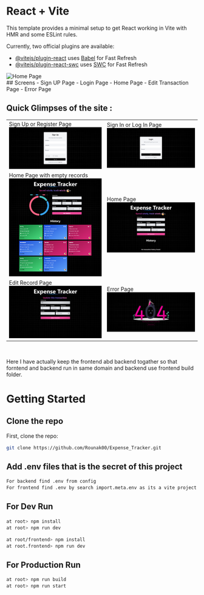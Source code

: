 # React + Vite

This template provides a minimal setup to get React working in Vite with HMR and some ESLint rules.

Currently, two official plugins are available:

- [@vitejs/plugin-react](https://github.com/vitejs/vite-plugin-react/blob/main/packages/plugin-react/README.md) uses [Babel](https://babeljs.io/) for Fast Refresh
- [@vitejs/plugin-react-swc](https://github.com/vitejs/vite-plugin-react-swc) uses [SWC](https://swc.rs/) for Fast Refresh



<img src="./preview/poster.jpg" alt="Home Page"/>

 <br />
## Screens
- Sign UP Page
- Login Page
- Home Page
- Edit Transaction Page
- Error Page
  <br />

## Quick Glimpses of the site :

 <table>
  <tr>
    <td>Sign Up or Register Page <br/><img src="./preview/signupPage.png" alt="Register Page" /></td>
    <td>Sign In or Log In Page<br/><img src="./preview/loginPage.png" alt="Login Page" /></td>
  </tr>
  <tr>
    <td>Home Page with empty records<br/> <img src="./preview/homePage.png" alt="Home Page" /></td>
    <td>Home Page<br/> <img src="./preview/homeWithNoTransactionPage.png" alt="Home Page" /></td>
  </tr>
  <tr>
    <td>Edit Record Page <br/><img src="./preview/editTransactionPage.png" alt="Edit Record Page" /></td>
    <td>Error Page <br/><img src="./preview/errorPage.png" alt="Error Page" /></td>
  </tr>
 </table>
<br/>

Here I have actually keep the frontend abd backend togather so that forntend and backend run in same domain and backend use frontend build folder.
# Getting Started

## Clone the repo
First, clone the repo:

```bash
git clone https://github.com/Rounak00/Expense_Tracker.git
```

## Add .env files that is the secret of this project
```bash
For backend find .env from config
For frontend find .env by search import.meta.env as its a vite project
```

## For Dev Run
```bash
at root> npm install
at root> npm run dev
```
```bash
at root/frontend> npm install
at root.frontend> npm run dev
```

## For Production Run
```bash
at root> npm run build
at root> npm run start
```


